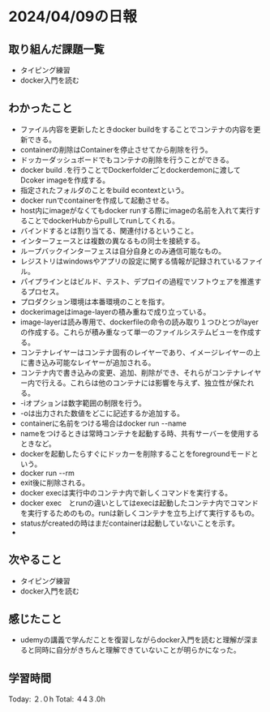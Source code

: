 # 2024/04/09の日報
## 取り組んだ課題一覧
* タイピング練習
* docker入門を読む
## わかったこと
*  ファイル内容を更新したときdocker buildをすることでコンテナの内容を更新できる。
*  containerの削除はContainerを停止させてから削除を行う。
  *  ドッカーダッシュボードでもコンテナの削除を行うことができる。
*  docker build .を行うことでDockerfolderごとdockerdemonに渡してDcoker imageを作成する。
  *  指定されたフォルダのことをbuild econtextという。
*  docker runでcontainerを作成して起動させる。
* host内にimageがなくてもdocker runする際にimageの名前を入れて実行することでdockerHubからpullしてrunしてくれる。
* バインドするとは割り当てる、関連付けるということ。
* インターフェースとは複数の異なるもの同士を接続する。
* ループバックインターフェスは自分自身とのみ通信可能なもの。
* レジストリはwindowsやアプリの設定に関する情報が記録されているファイル。
* パイプラインとはビルド、テスト、デプロイの過程でソフトウェアを推進するプロセス。
* プロダクション環境は本番環境のことを指す。
* dockerimageはimage-layerの積み重ねで成り立っている。
* image-layerは読み専用で、dockerfileの命令の読み取り１つひとつがlayerの作成する。これらが積み重なって単一のファイルシステムビューを作成する。
* コンテナレイヤーはコンテナ固有のレイヤーであり、イメージレイヤーの上に書き込み可能なレイヤーが追加される。
 * コンテナ内で書き込みの変更、追加、削除ができ、それらがコンテナレイヤー内で行える。これらは他のコンテナには影響を与えず、独立性が保たれる。
*  -iオプションは数字範囲の制限を行う。
* -oは出力された数値をどこに記述するか追加する。
* containerに名前をつける場合はdocker run --name <name> <image>
 * nameをつけるときは常時コンテナを起動する時、共有サーバーを使用するときなど。
*  dockerを起動したらすぐにドッカーを削除することをforegroundモードという。
 * docker run --rm <image>
 * exit後に削除される。
* docker execは実行中のコンテナ内で新しくコマンドを実行する。
* docker exec　とrunの違いとしてはexecは起動したコンテナ内でコマンドを実行するためのもの。runは新しくコンテナを立ち上げて実行するもの。
* statusがcreatedの時はまだcontainerは起動していないことを示す。
*  

## 次やること
* タイピング練習
* docker入門を読む
## 感じたこと
* udemyの講義で学んだことを復習しながらdocker入門を読むと理解が深まると同時に自分がきちんと理解できていないことが明らかになった。
##  学習時間
Today: ２.０h
Total: ４4３.0h
